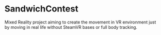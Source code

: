 # SandwichContest
Mixed Reality project aiming to create the movement in VR environment  just by moving in real life without SteamVR bases or full body tracking.
